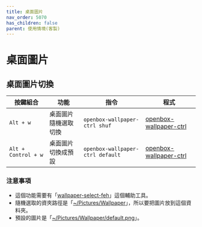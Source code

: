 ```yaml
---
title: 桌面圖片
nav_order: 5070
has_children: false
parent: 使用情境(客製)
---
```



# 桌面圖片

## 桌面圖片切換

| 按鍵組合 | 功能 | 指令 | 程式
| --- | --- | --- | --- |
| `Alt + w` | 桌面圖片隨機選取切換 | `openbox-wallpaper-ctrl shuf` | [openbox-wallpaper-ctrl](https://github.com/samwhelp/note-about-openbox/blob/gh-pages/_demo/config/openbox-config/main/config/openbox/bin/openbox-wallpaper-ctrl) |
| `Alt + Control + w` | 桌面圖片切換成預設 | `openbox-wallpaper-ctrl default` | [openbox-wallpaper-ctrl](https://github.com/samwhelp/note-about-openbox/blob/gh-pages/_demo/config/openbox-config/main/config/openbox/bin/openbox-wallpaper-ctrl) |


### 注意事項

* 這個功能需要有「[wallpaper-select-feh](https://samwhelp.github.io/note-about-fzf/read/project/wallpaper-select/wallpaper-select-feh.html)」這個輔助工具。
* 隨機選取的資夾路徑是「[~/Pictures/Wallpaper](https://github.com/samwhelp/note-about-openbox/blob/gh-pages/_demo/config/openbox-config/main/config/openbox/bin/openbox-wallpaper-ctrl#L59)」，所以要把圖片放到這個資料夾。
* 預設的圖片是「[~/Pictures/Wallpaper/default.png](https://github.com/samwhelp/note-about-openbox/blob/gh-pages/_demo/config/openbox-config/main/config/openbox/bin/openbox-wallpaper-ctrl#L50)」。
